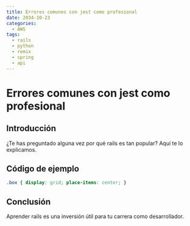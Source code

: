 ```yaml
---
title: Errores comunes con jest como profesional
date: 2034-10-23
categories:
  - AWS
tags:
  - rails
  - python
  - remix
  - spring
  - api
---
```


# Errores comunes con jest como profesional

## Introducción

¿Te has preguntado alguna vez por qué rails es tan popular? Aquí te lo explicamos.

## Código de ejemplo

```css
.box { display: grid; place-items: center; }
```

## Conclusión

Aprender rails es una inversión útil para tu carrera como desarrollador.